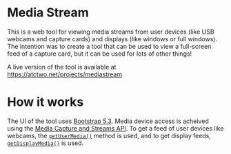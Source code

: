  
# Media Stream

This is a web tool for viewing media streams from user devices (like USB webcams and capture cards) and displays (like windows or full windows).  The intention was to create a tool that can be used to view a full-screen feed of a capture card, but it can be used for lots of other things!


A live version of the tool is available at https://atctwo.net/projects/mediastream

# How it works

The UI of the tool uses [Bootstrap 5.3](https://getbootstrap.com/docs/5.3/getting-started/introduction/).  Media device access is acheived using the [Media Capture and Streams API](https://w3c.github.io/mediacapture-main/).  To get a feed of user devices like webcams, the [`getUserMedia()`](https://developer.mozilla.org/en-US/docs/Web/API/MediaDevices/getUserMedia) method is used, and to get display feeds, [`getDisplayMedia()`](https://developer.mozilla.org/en-US/docs/Web/API/MediaDevices/getDisplayMedia) is used.